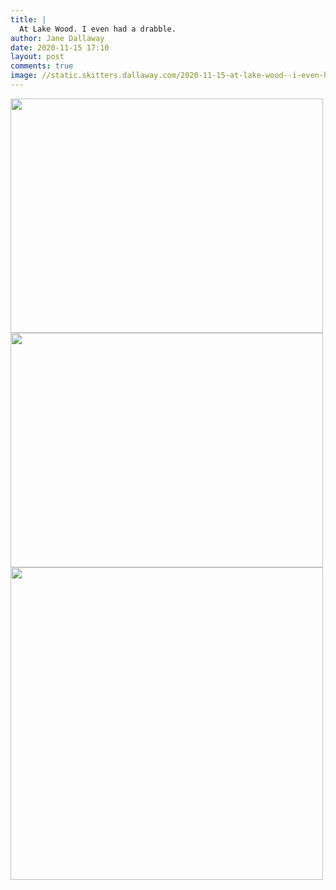 ```yaml
---
title: |
  At Lake Wood. I even had a drabble.
author: Jane Dallaway
date: 2020-11-15 17:10
layout: post
comments: true
image: //static.skitters.dallaway.com/2020-11-15-at-lake-wood--i-even-had-a-drabble-thumb-1-IMG-0217.JPG
---
```


<div>
        <a href="//static.skitters.dallaway.com/2020-11-15-at-lake-wood--i-even-had-a-drabble-fullsize-1-IMG-0217.JPG">
          <img src="//static.skitters.dallaway.com/2020-11-15-at-lake-wood--i-even-had-a-drabble-thumb-1-IMG-0217.JPG" width="500" height="375"/>
        </a>
      </div><div>
        <a href="//static.skitters.dallaway.com/2020-11-15-at-lake-wood--i-even-had-a-drabble-fullsize-2-IMG-0219.JPG">
          <img src="//static.skitters.dallaway.com/2020-11-15-at-lake-wood--i-even-had-a-drabble-thumb-2-IMG-0219.JPG" width="500" height="375"/>
        </a>
      </div><div>
        <a href="//static.skitters.dallaway.com/2020-11-15-at-lake-wood--i-even-had-a-drabble-fullsize-3-IMG-0223.JPG">
          <img src="//static.skitters.dallaway.com/2020-11-15-at-lake-wood--i-even-had-a-drabble-thumb-3-IMG-0223.JPG" width="500" height="500"/>
        </a>
      </div>


   
      